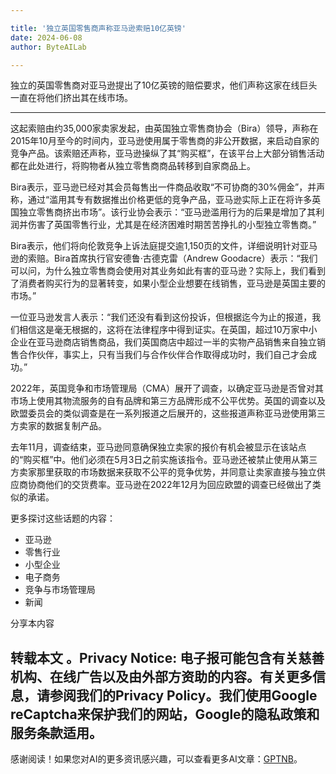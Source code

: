 ```yaml
---

title: '独立英国零售商声称亚马逊索赔10亿英镑'
date: 2024-06-08
author: ByteAILab

---
```


独立的英国零售商对亚马逊提出了10亿英镑的赔偿要求，他们声称这家在线巨头一直在将他们挤出其在线市场。

---
这起索赔由约35,000家卖家发起，由英国独立零售商协会（Bira）领导，声称在2015年10月至今的时间内，亚马逊使用属于零售商的非公开数据，来启动自家的竞争产品。该索赔还声称，亚马逊操纵了其“购买框”，在该平台上大部分销售活动都在此处进行，将购物者从独立零售商商品转移到自家商品上。

Bira表示，亚马逊已经对其会员每售出一件商品收取“不可协商的30%佣金”，并声称，通过“滥用其专有数据推出价格更低的竞争产品，亚马逊实际上正在将许多英国独立零售商挤出市场”。该行业协会表示：“亚马逊滥用行为的后果是增加了其利润并伤害了英国零售行业，尤其是在经济困难时期苦苦挣扎的小型独立零售商。”

Bira表示，他们将向伦敦竞争上诉法庭提交逾1,150页的文件，详细说明针对亚马逊的索赔。Bira首席执行官安德鲁·古德克雷（Andrew Goodacre）表示：“我们可以问，为什么独立零售商会使用对其业务如此有害的亚马逊？实际上，我们看到了消费者购买行为的显著转变，如果小型企业想要在线销售，亚马逊是英国主要的市场。”

一位亚马逊发言人表示：“我们还没有看到这份投诉，但根据迄今为止的报道，我们相信这是毫无根据的，这将在法律程序中得到证实。在英国，超过10万家中小企业在亚马逊商店销售商品，我们英国商店中超过一半的实物产品销售来自独立销售合作伙伴，事实上，只有当我们与合作伙伴合作取得成功时，我们自己才会成功。”

2022年，英国竞争和市场管理局（CMA）展开了调查，以确定亚马逊是否曾对其市场上使用其物流服务的自有品牌和第三方品牌形成不公平优势。英国的调查以及欧盟委员会的类似调查是在一系列报道之后展开的，这些报道声称亚马逊使用第三方卖家的数据复制产品。

去年11月，调查结束，亚马逊同意确保独立卖家的报价有机会被显示在该站点的“购买框”中。他们必须在5月3日之前实施该指令。亚马逊还被禁止使用从第三方卖家那里获取的市场数据来获取不公平的竞争优势，并同意让卖家直接与独立供应商协商他们的交货费率。亚马逊在2022年12月为回应欧盟的调查已经做出了类似的承诺。

更多探讨这些话题的内容：
- 亚马逊
- 零售行业
- 小型企业
- 电子商务
- 竞争与市场管理局
- 新闻

分享本内容

转载本文
。Privacy Notice: 电子报可能包含有关慈善机构、在线广告以及由外部方资助的内容。有关更多信息，请参阅我们的Privacy Policy。我们使用Google reCaptcha来保护我们的网站，Google的隐私政策和服务条款适用。
---
感谢阅读！如果您对AI的更多资讯感兴趣，可以查看更多AI文章：[GPTNB](https://gptnb.com)。